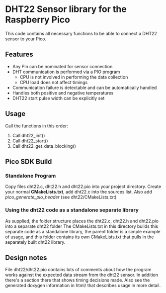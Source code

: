 # DHT22 Sensor library for the Raspberry Pico
This code contains all necessary functions to be able to connect a DHT22
sensor to your Pico.
## Features
- Any Pin can be nominated for sensor connection
- DHT communication is performed via a PIO program
    - CPU is not involved in performing the data collection
	- CPU load does not affect timings
- Communication failure is detectable and can be automatically handled
- Handles both positive and negative temperatures
- DHT22 start pulse width can be explicitly set

## Usage
Call the functions in this order:
1. Call dht22_init()
1. Call dht22_start()
1. Call dht22_get_data_blocking()

## Pico SDK Build
### Standalone Program
Copy files dht22.c, dht22.h and dht22.pio into your project directory.
Create your normal **CMakeLists.txt**, add dht22.c into the sources list.
Also add *pico_generate_pio_header* (see dht22/CMakeLists.txt)

### Using the dht22 code as a standalone separate library
As supplied, the folder structure places the dht22.c, dht22.h and dht22.pio into a separate dht22 folder
The CMakeLists.txt in this directory builds this separate code as a standalone library, the parent folder
is a simple example of usage, and this folder contains its own CMakeLists.txt that pulls in the separately
built dht22 library.

## Design notes
File dht22/dht22.pio contains lots of comments about how the program works against the expected data stream
from the dht22 sensor. In addition there's a section there that shows timing decisions made.
Also see the generated doxygen information in html/ that describes usage in more detail.

